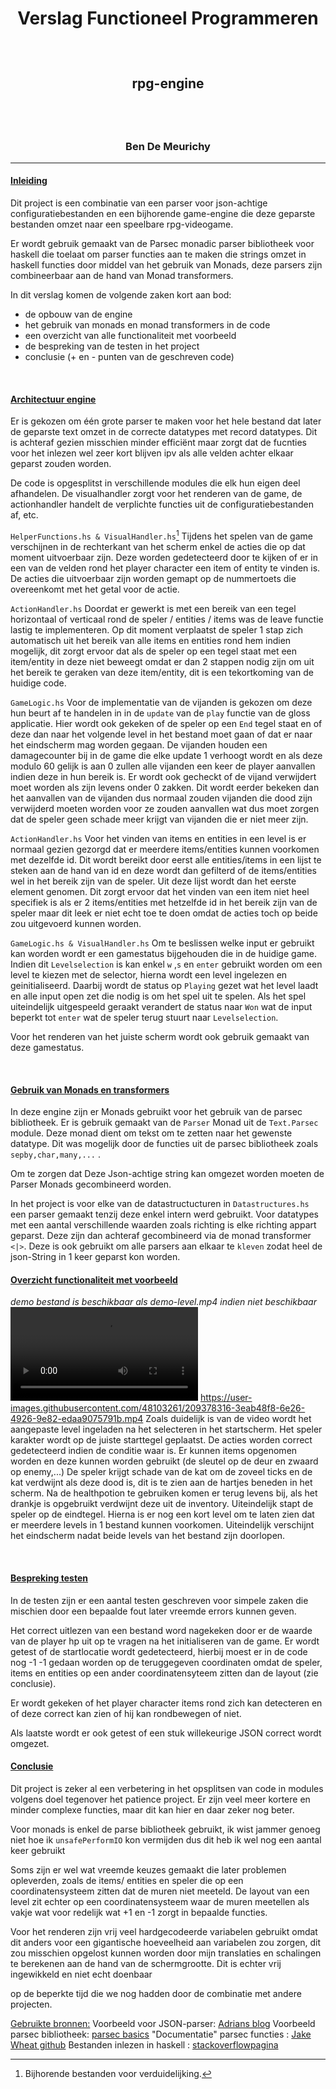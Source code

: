 
# <p style= "text-align: center;">Verslag Functioneel Programmeren</p>

<br />

## <p style ="text-align: center;">rpg-engine</p>

<br />
<br />

### <p style= "text-align: center;">Ben De Meurichy</p>
****
<p style="page-break-before: always"></p>

#### <u>__Inleiding__</u>

Dit project is een combinatie van een parser voor json-achtige configuratiebestanden en een bijhorende game-engine die  deze geparste bestanden omzet naar een speelbare rpg-videogame.


Er wordt gebruik gemaakt van de Parsec monadic parser bibliotheek voor haskell die toelaat om parser functies aan te maken die strings omzet in haskell functies door middel van het gebruik van Monads, deze parsers zijn combineerbaar aan de hand van Monad transformers.

In dit verslag komen de volgende zaken kort aan bod:
* de opbouw van de engine
* het gebruik van monads en monad transformers in de code
* een overzicht van alle functionaliteit met voorbeeld
* de bespreking van de testen in het project
* conclusie (+ en - punten van de geschreven code)

<br/>

#### <u>__Architectuur engine__</u>

Er is gekozen om één grote parser te maken voor het hele bestand dat later de geparste text omzet in de correcte datatypes met record datatypes. Dit is achteraf gezien misschien minder efficiënt maar zorgt dat de fucnties voor het inlezen wel zeer kort blijven ipv als alle velden achter elkaar geparst zouden worden.

De code is opgesplitst in verschillende modules die elk hun eigen deel afhandelen.
De visualhandler zorgt voor het renderen van de game, de actionhandler handelt de verplichte functies uit de configuratiebestanden af, etc.

`HelperFunctions.hs & VisualHandler.hs`[^1]
Tijdens het spelen van de game verschijnen in de rechterkant van het scherm enkel de acties die op dat moment uitvoerbaar zijn.
Deze worden gedetecteerd door te kijken of er in een van de velden rond het player character een item of entity te vinden is.
De acties die uitvoerbaar zijn worden gemapt op de nummertoets die overeenkomt met het getal voor de actie.

[^1]: Bijhorende bestanden voor verduidelijking.
<p style="page-break-before: always"></p>

`ActionHandler.hs`
Doordat er gewerkt is met een bereik van een tegel horizontaal of verticaal rond de 
speler / entities / items was de leave functie lastig te implementeren. 
Op dit moment verplaatst de speler 1 stap zich automatisch uit het bereik van alle items en entities rond hem indien mogelijk, dit zorgt ervoor dat als de speler op een tegel staat met een item/entity in deze niet beweegt omdat er dan 2 stappen nodig zijn om uit het bereik te geraken van deze item/entity, dit is een tekortkoming van de huidige code.

`GameLogic.hs`
Voor de implementatie van de vijanden is gekozen om deze hun beurt af te handelen in in de `update` van de `play` functie van de gloss applicatie.
Hier wordt ook gekeken of de speler op een `End` tegel staat en of deze dan naar het volgende level in het bestand moet gaan of dat er naar het eindscherm mag worden gegaan.
De vijanden houden een damagecounter bij in de game die elke update 1 verhoogt wordt en als deze modulo 60 gelijk is aan 0 zullen alle vijanden een keer de player aanvallen indien deze in hun bereik is.
Er wordt ook gecheckt of de vijand verwijdert moet worden als zijn levens onder  0 zakken. Dit wordt eerder bekeken dan het aanvallen van de vijanden dus normaal zouden vijanden die dood zijn verwijderd moeten worden voor ze zouden aanvallen wat dus moet zorgen dat de speler geen schade meer krijgt van vijanden die er niet meer zijn.

`ActionHandler.hs`
Voor het vinden van items en entities in een level is er normaal gezien gezorgd dat er meerdere items/entities kunnen voorkomen met dezelfde id.
Dit wordt bereikt door eerst alle entities/items in een lijst te steken aan de hand van id en deze wordt dan gefilterd of de items/entities wel in het bereik zijn van de speler.
Uit deze lijst wordt dan het eerste element genomen.
Dit zorgt ervoor dat het vinden van een item niet heel specifiek is als er 2 items/entities met hetzelfde id in het bereik zijn van de speler maar dit leek er niet echt toe te doen omdat de acties toch op beide zou uitgevoerd kunnen worden.

`GameLogic.hs & VisualHandler.hs`
Om te beslissen welke input er gebruikt kan worden wordt er een gamestatus bijgehouden die in de huidige game. Indien dit `Levelselection` is kan enkel `w` ,`s` en `enter` gebruikt worden om een level te kiezen met de selector, hierna wordt een level ingelezen en geinitialiseerd.
Daarbij wordt de status op `Playing` gezet wat het level laadt en alle input open zet die nodig is om het spel uit te spelen.
Als het spel uiteindelijk uitgespeeld geraakt verandert de status naar `Won` wat de input beperkt tot `enter` wat de speler terug stuurt naar `Levelselection`.

Voor het renderen van het juiste scherm wordt ook gebruik gemaakt van deze gamestatus.

<br/>

#### <u>__Gebruik van Monads en transformers__</u>


In deze engine zijn er Monads gebruikt voor het gebruik van de parsec bibliotheek.
Er is gebruik gemaakt van de `Parser` Monad uit de `Text.Parsec` module.
Deze monad dient om tekst om te zetten naar het gewenste datatype.
Dit was mogelijk door de functies uit de parsec bibliotheek zoals `sepby,char,many,...` .

Om te zorgen dat Deze Json-achtige string kan omgezet worden moeten de Parser Monads gecombineerd worden.

In het project is voor elke van de datastructucturen in `Datastructures.hs` een parser gemaakt tenzij deze enkel intern werd gebruikt.
Voor datatypes met een aantal verschillende waarden zoals richting is elke richting appart geparst.
Deze zijn dan achteraf gecombineerd via de monad transformer `<|>`. Deze is ook gebruikt om alle parsers aan elkaar te `kleven` zodat heel de json-String in 1 keer geparst kon worden.

#### <u>__Overzicht functionaliteit met voorbeeld__</u>

*demo bestand is beschikbaar als demo-level.mp4 indien niet beschikbaar*
![demo](demo-level.mp4 "bestand is beschikbaar in map indien niet zichtbaar")
https://user-images.githubusercontent.com/48103261/209378316-3eab48f8-6e26-4926-9e82-edaa9075791b.mp4
Zoals duidelijk is van de video wordt het aangepaste level ingeladen na het selecteren in het startscherm. Het speler karakter wordt op de juiste starttegel geplaatst.
De acties worden correct gedetecteerd indien de conditie waar is. 
Er kunnen items opgenomen worden en deze kunnen worden gebruikt (de sleutel op de deur en zwaard op enemy,...)
De speler krijgt schade van de kat om de zoveel ticks en de kat verdwijnt als deze dood is, dit is te zien aan de hartjes beneden in het scherm.
Na de healthpotion te gebruiken komen er terug levens bij, als het drankje is opgebruikt verdwijnt deze uit de inventory.
Uiteindelijk stapt de speler op de eindtegel. Hierna is er nog een kort level om te laten zien dat er meerdere levels in 1 bestand kunnen voorkomen.
Uiteindelijk verschijnt het eindscherm nadat beide levels van het bestand zijn doorlopen.

<br/>

#### <u>__Bespreking testen__</u>

In de testen zijn er een aantal testen geschreven voor simpele zaken die mischien door een bepaalde fout later vreemde errors kunnen geven.

Het correct uitlezen van een bestand word nagekeken door er de waarde van de player hp uit op te vragen na het initialiseren van de game.
Er wordt getest of de startlocatie wordt gedetecteerd, hierbij moest er in de code nog -1 -1 gedaan worden op de teruggegeven coordinaten omdat de speler, items en entities op een ander coordinatensyteem zitten dan de layout (zie conclusie).

Er wordt gekeken of het player character items rond zich kan detecteren en of deze correct kan zien of hij kan rondbewegen of niet. 

Als laatste wordt er ook getest of een stuk willekeurige JSON correct wordt omgezet.

#### <u>__Conclusie__</u>

Dit project is zeker al een verbetering in het opsplitsen van code in modules volgens doel tegenover het patience project.
Er zijn veel meer kortere en minder complexe functies, maar dit kan hier en daar zeker nog beter.

Voor monads is enkel de parse bibliotheek gebruikt, ik wist jammer genoeg niet hoe ik `unsafePerformIO` kon vermijden dus dit heb ik wel nog een aantal keer gebruikt

Soms zijn er wel wat vreemde keuzes gemaakt die later problemen opleverden, zoals de items/ entities en speler die op een coordinatensysteem zitten dat de muren niet meeteld.
De layout van een level zit echter op een coordinatensysteem waar de muren meetellen als vakje wat voor redelijk wat +1 en -1 zorgt in bepaalde functies.

Voor het renderen zijn vrij veel hardgecodeerde variabelen gebruikt omdat dit anders voor een gigantische hoeveelheid aan variabelen zou zorgen, dit zou misschien opgelost kunnen worden door mijn translaties en schalingen te berekenen aan de hand van de schermgrootte.
Dit is echter vrij ingewikkeld en niet echt doenbaar 



op de beperkte tijd die we nog hadden door de combinatie met andere projecten.

<u>Gebruikte bronnen:</u>
Voorbeeld voor JSON-parser: [Adrians blog](https://www.adrians-blog.com/2020/12/08/building-a-json-parser-in-20-lines-of-code-haskell-parsec/)
Voorbeeld parsec bibliotheek: [parsec basics](https://jsdw.me/posts/haskell-parsec-basics/)
"Documentatie" parsec functies : [Jake Wheat github](https://jakewheat.github.io/intro_to_parsing/)
Bestanden inlezen in haskell : [stackoverflowpagina](https://stackoverflow.com/questions/7867723/haskell-file-reading)
